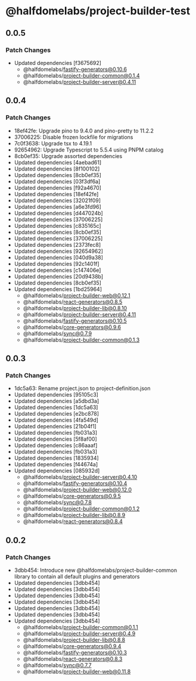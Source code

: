 # @halfdomelabs/project-builder-test

## 0.0.5

### Patch Changes

- Updated dependencies [f3675692]
  - @halfdomelabs/fastify-generators@0.10.6
  - @halfdomelabs/project-builder-common@0.1.4
  - @halfdomelabs/project-builder-server@0.4.11

## 0.0.4

### Patch Changes

- 18ef42fe: Upgrade pino to 9.4.0 and pino-pretty to 11.2.2
- 37006225: Disable frozen lockfile for migrations
- 7c0f3638: Upgrade tsx to 4.19.1
- 92654962: Upgrade Typescript to 5.5.4 using PNPM catalog
- 8cb0ef35: Upgrade assorted dependencies
- Updated dependencies [4aebad61]
- Updated dependencies [8f100102]
- Updated dependencies [8cb0ef35]
- Updated dependencies [03f3df6a]
- Updated dependencies [f92a4670]
- Updated dependencies [18ef42fe]
- Updated dependencies [32021f09]
- Updated dependencies [a6e3fd96]
- Updated dependencies [d447024b]
- Updated dependencies [37006225]
- Updated dependencies [c835165c]
- Updated dependencies [8cb0ef35]
- Updated dependencies [37006225]
- Updated dependencies [2373fec8]
- Updated dependencies [92654962]
- Updated dependencies [040d9a38]
- Updated dependencies [92c1401f]
- Updated dependencies [c147406e]
- Updated dependencies [20d9438b]
- Updated dependencies [8cb0ef35]
- Updated dependencies [1bd25964]
  - @halfdomelabs/project-builder-web@0.12.1
  - @halfdomelabs/react-generators@0.8.5
  - @halfdomelabs/project-builder-lib@0.8.10
  - @halfdomelabs/project-builder-server@0.4.11
  - @halfdomelabs/fastify-generators@0.10.5
  - @halfdomelabs/core-generators@0.9.6
  - @halfdomelabs/sync@0.7.9
  - @halfdomelabs/project-builder-common@0.1.3

## 0.0.3

### Patch Changes

- 1dc5a63: Rename project.json to project-definition.json
- Updated dependencies [95105c3]
- Updated dependencies [a5dbd3a]
- Updated dependencies [1dc5a63]
- Updated dependencies [e2bc878]
- Updated dependencies [4fa549d]
- Updated dependencies [21b04f1]
- Updated dependencies [fb031a3]
- Updated dependencies [5f8af00]
- Updated dependencies [c86aaaf]
- Updated dependencies [fb031a3]
- Updated dependencies [1835934]
- Updated dependencies [f44674a]
- Updated dependencies [085932d]
  - @halfdomelabs/project-builder-server@0.4.10
  - @halfdomelabs/fastify-generators@0.10.4
  - @halfdomelabs/project-builder-web@0.12.0
  - @halfdomelabs/core-generators@0.9.5
  - @halfdomelabs/sync@0.7.8
  - @halfdomelabs/project-builder-common@0.1.2
  - @halfdomelabs/project-builder-lib@0.8.9
  - @halfdomelabs/react-generators@0.8.4

## 0.0.2

### Patch Changes

- 3dbb454: Introduce new @halfdomelabs/project-builder-common library to contain all default plugins and generators
- Updated dependencies [3dbb454]
- Updated dependencies [3dbb454]
- Updated dependencies [3dbb454]
- Updated dependencies [3dbb454]
- Updated dependencies [3dbb454]
- Updated dependencies [3dbb454]
- Updated dependencies [3dbb454]
  - @halfdomelabs/project-builder-common@0.1.1
  - @halfdomelabs/project-builder-server@0.4.9
  - @halfdomelabs/project-builder-lib@0.8.8
  - @halfdomelabs/core-generators@0.9.4
  - @halfdomelabs/fastify-generators@0.10.3
  - @halfdomelabs/react-generators@0.8.3
  - @halfdomelabs/sync@0.7.7
  - @halfdomelabs/project-builder-web@0.11.8
